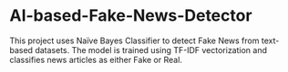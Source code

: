 # AI-based-Fake-News-Detector
This project uses Naïve Bayes Classifier to detect Fake News from text-based datasets. The model is trained using TF-IDF vectorization and classifies news articles as either Fake or Real.
